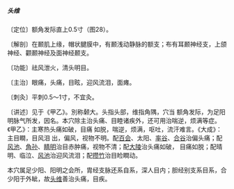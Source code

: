 ##### 头维

〔定位〕额角发际直上0.5寸（图28）。

〔解剖〕在颞肌上缘，帽状腱膜中，有颞浅动静脉的额支；布有耳颞神经支，上颌神经、颧颞神经及面神经颞支。

〔功能〕祛风泄火，清头明目。

〔主治〕眼痛，头痛，目眩，迎风流泪，面瘫。

〔刺灸〕平刺0.5〜1寸，不宜灸。

〔讲述〕见于《甲乙》。別称颡大。头指头部，维指角隅，穴当 额角发际，为足阳明脉气所发，因名。本穴除主治头痛、目睦诸疾外，还可用治喘逆，烦满等症。《甲乙》：主寒热头痛如破，目痛 如脱，喘逆，烦满，呕吐，流汗难言。《大成》：主目瞷，目风泪 出，偏风，视物不明。配[百会](https://www.gmzyjc.com/read/zjs/zjs3.2.2-0.0.1.3.20.md)、太阳、[率谷](https://www.gmzyjc.com/read/zjs/zjs3.1.9-12-0.0.3.3.8.md)、[合谷](https://www.gmzyjc.com/read/zjs/zjs3.1.1-3-0.1.2.3.4.md)治偏头痛；配 [风池](https://www.gmzyjc.com/read/zjs/zjs3.1.9-12-0.0.3.3.20.md)、[角孙](https://www.gmzyjc.com/read/zjs/zjs3.1.9-12-0.0.2.3.20.md)、[睛明](https://www.gmzyjc.com/read/zjs/zjs3.1.7-8-0.0.1.3.1.md)治目赤肿痛，视物不清；配[大陵](https://www.gmzyjc.com/read/zjs/zjs3.1.9-12-0.0.1.3.7.md)治头痛如破， 目痛如脱；配晴明、临泣、[风池](https://www.gmzyjc.com/read/zjs/zjs3.1.9-12-0.0.3.3.20.md)治迎风流泪；配[攒竹](https://www.gmzyjc.com/read/zjs/zjs3.1.7-8-0.0.1.3.2.md)治目睑瞤动。

本穴属足少阳、阳明之会所，胄经支脉还系自系，深人目内；胆经别支系目系，合少阳于外眦，故[头维](https://www.gmzyjc.com/read/zjs/zjs3.1.1-3-0.1.3.3.8.md)善治头痛，目疾。
